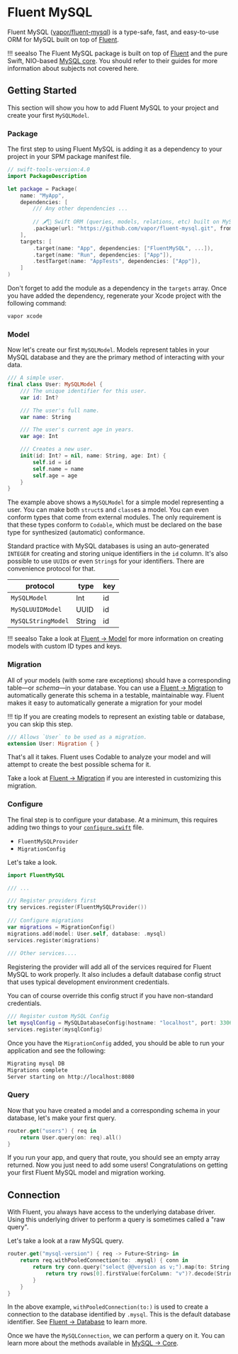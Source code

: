 # Fluent MySQL

Fluent MySQL ([vapor/fluent-mysql](https://github.com/vapor/fluent-mysql)) is a type-safe, fast, and easy-to-use ORM for MySQL built on top of [Fluent](../fluent/getting-started.md).

!!! seealso
    The Fluent MySQL package is built on top of [Fluent](../fluent/getting-started.md) and the pure Swift, NIO-based [MySQL core](core.md). You should refer to their guides for more information about subjects not covered here.

## Getting Started

This section will show you how to add Fluent MySQL to your project and create your first `MySQLModel`.

### Package

The first step to using Fluent MySQL is adding it as a dependency to your project in your SPM package manifest file.

```swift
// swift-tools-version:4.0
import PackageDescription

let package = Package(
    name: "MyApp",
    dependencies: [
        /// Any other dependencies ...
        
        // 🖋🐬 Swift ORM (queries, models, relations, etc) built on MySQL.
        .package(url: "https://github.com/vapor/fluent-mysql.git", from: "3.0.0-rc"),
    ],
    targets: [
        .target(name: "App", dependencies: ["FluentMySQL", ...]),
        .target(name: "Run", dependencies: ["App"]),
        .testTarget(name: "AppTests", dependencies: ["App"]),
    ]
)
```

Don't forget to add the module as a dependency in the `targets` array. Once you have added the dependency, regenerate your Xcode project with the following command:

```sh
vapor xcode
```

### Model

Now let's create our first `MySQLModel`. Models represent tables in your MySQL database and they are the primary method of interacting with your data. 

```swift
/// A simple user.
final class User: MySQLModel {
    /// The unique identifier for this user.
    var id: Int?

    /// The user's full name.
    var name: String

    /// The user's current age in years.
    var age: Int

    /// Creates a new user.
    init(id: Int? = nil, name: String, age: Int) {
        self.id = id
        self.name = name
        self.age = age
    }
}
```

The example above shows a `MySQLModel` for a simple model representing a user. You can make both `struct`s and `class`es a model. You can even conform types that come from external modules. The only requirement is that these types conform to `Codable`, which must be declared on the base type for synthesized (automatic) conformance.

Standard practice with MySQL databases is using an auto-generated `INTEGER` for creating and storing unique identifiers in the `id` column. It's also possible to use `UUID`s or even `String`s for your identifiers. There are convenience protocol for that. 

|protocol               |type  |key|
|-----------------------|------|---|
|`MySQLModel`      |Int   |id |
|`MySQLUUIDModel`  |UUID  |id |
|`MySQLStringModel`|String|id |

!!! seealso
    Take a look at [Fluent &rarr; Model](../fluent/models.md) for more information on creating models with custom ID types and keys.
    
### Migration

All of your models (with some rare exceptions) should have a corresponding table&mdash;or _schema_&mdash;in your database. You can use a [Fluent &rarr; Migration](../fluent/migrations.md) to automatically generate this schema in a testable, maintainable way. Fluent makes it easy to automatically generate a migration for your model

!!! tip
    If you are creating models to represent an existing table or database, you can skip this step.
    
```swift
/// Allows `User` to be used as a migration.
extension User: Migration { }
```

That's all it takes. Fluent uses Codable to analyze your model and will attempt to create the best possible schema for it.

Take a look at [Fluent &rarr; Migration](../fluent/migrations.md) if you are interested in customizing this migration.

### Configure

The final step is to configure your database. At a minimum, this requires adding two things to your [`configure.swift`](../getting-started/structure.md#configureswift) file.

- `FluentMySQLProvider`
- `MigrationConfig`

Let's take a look.

```swift
import FluentMySQL

/// ...

/// Register providers first
try services.register(FluentMySQLProvider())
    
/// Configure migrations
var migrations = MigrationConfig()
migrations.add(model: User.self, database: .mysql)
services.register(migrations)
    
/// Other services....
```

Registering the provider will add all of the services required for Fluent MySQL to work properly. It also includes a default database config struct that uses typical development environment credentials. 

You can of course override this config struct if you have non-standard credentials.

```swift
/// Register custom MySQL Config
let mysqlConfig = MySQLDatabaseConfig(hostname: "localhost", port: 3306, username: "vapor", password: "mypassword", database: "mydatabase")
services.register(mysqlConfig)
```

Once you have the `MigrationConfig` added, you should be able to run your application and see the following:

```sh
Migrating mysql DB
Migrations complete
Server starting on http://localhost:8080
```

### Query

Now that you have created a model and a corresponding schema in your database, let's make your first query.

```swift
router.get("users") { req in
    return User.query(on: req).all()
}
```

If you run your app, and query that route, you should see an empty array returned. Now you just need to add some users! Congratulations on getting your first Fluent MySQL model and migration working.

## Connection

With Fluent, you always have access to the underlying database driver. Using this underlying driver to perform a query is sometimes called a "raw query".

Let's take a look at a raw MySQL query.

```swift
router.get("mysql-version") { req -> Future<String> in
    return req.withPooledConnection(to: .mysql) { conn in
        return try conn.query("select @@version as v;").map(to: String.self) { rows in
            return try rows[0].firstValue(forColumn: "v")?.decode(String.self) ?? "n/a"
        }
    }
}
```

In the above example, `withPooledConnection(to:)` is used to create a connection to the database identified by `.mysql`. This is the default database identifier. See [Fluent &rarr; Database](../fluent/database.md#identifier) to learn more.

Once we have the `MySQLConnection`, we can perform a query on it. You can learn more about the methods available in [MySQL &rarr; Core](core.md).
